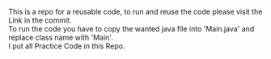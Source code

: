 This is a repo for a reusable code, to run and reuse the code please visit the Link in the commit.<br/>
To run the code you have to copy the wanted java file into 'Main.java' and replace class name with 'Main'.<br/>
I put all Practice Code in this Repo.<br/>
